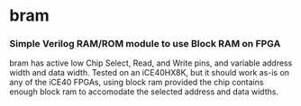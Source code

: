 # bram
### Simple Verilog RAM/ROM module to use Block RAM on FPGA

bram has active low Chip Select, Read, and Write pins, and variable address width and data width. Tested on an iCE40HX8K, but it should work as-is on any of the iCE40 FPGAs, using block ram provided the chip contains enough block ram to accomodate the selected address and data widths. 
